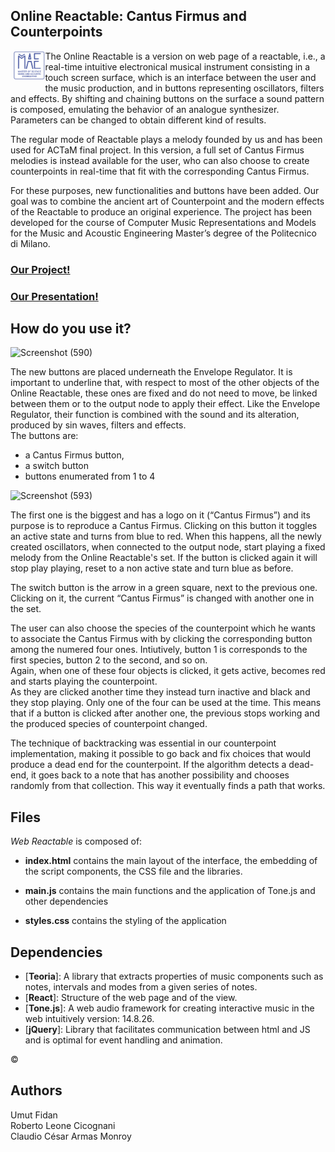 ## Online Reactable: Cantus Firmus and Counterpoints
<img align="left" src="readMeImages/MAE logo.png"  width="10%" style="margin-left:5px; margin-bottom:10px">
The Online Reactable is a version on web page of a reactable, i.e., a real-time intuitive electronical musical instrument consisting in a touch screen surface, which is an interface between the user and the music production, and in buttons representing oscillators, filters and effects. By shifting and chaining buttons on the surface a sound pattern is composed, emulating the behavior of an analogue synthesizer. Parameters can be changed to obtain different kind of results.<br>

The regular mode of Reactable plays a melody founded by us and has been used for ACTaM final project. In this version, a full set of Cantus Firmus melodies is instead available for the user, who can also choose to create counterpoints in real-time that fit with the corresponding Cantus Firmus.<br>

For these purposes, new functionalities and buttons have been added. Our goal was to combine the ancient art of Counterpoint and the modern effects of the Reactable to produce an original experience. The project has been developed for the course of Computer Music Representations and Models for the Music and Acoustic Engineering Master’s degree of the Politecnico di Milano. 

### [Our Project!](https://codepen.io/umutus/full/PomQKbY "s")
### [Our Presentation!](https://docs.google.com/presentation/d/1MoYUUQgi9hw5hNLMDHu8yOKbb-zAymc9tvgKWwkR_yY/edit#slide=id.p1 "s")


## How do you use it? 
![Screenshot (590)](https://user-images.githubusercontent.com/82660558/127182736-fc64d30c-8ff9-4313-b5a0-70e92a292118.png)

The new buttons are placed underneath the Envelope Regulator. It is important to underline that, with respect to most of the other objects of the Online Reactable, these ones are fixed and do not need to move, be linked between them or to the output node to apply their effect. Like the Envelope Regulator, their function is combined with the sound and its alteration, produced by sin waves, filters and effects.<br>The buttons are: 
- a Cantus Firmus button, 
- a switch button
- buttons enumerated from 1 to 4

![Screenshot (593)](https://user-images.githubusercontent.com/82660558/127183126-6eb072e9-84c1-4e9d-91cc-8226d4739923.png)


The first one is the biggest and has a logo on it (“Cantus Firmus”) and its purpose is to reproduce a Cantus Firmus. Clicking on this button it toggles an active state and turns from blue to red. When this happens, all the newly created oscillators, when connected to the output node, start playing a fixed melody from the Online Reactable's set. If the button is clicked again it will stop play playing, reset to a non active state and turn blue as before.<br>

The switch button is the arrow in a green square, next to the previous one. Clicking on it, the current “Cantus Firmus” is changed with another one in the set.<br>

The user can also choose the species of the counterpoint which he wants to associate the Cantus Firmus with by clicking the corresponding button among the numered four ones. Intiutively, button 1 is corresponds to the first species, button 2 to the second, and so on.<br> 
Again, when one of these four objects is clicked, it gets active, becomes red and starts playing the counterpoint.<br> As they are clicked another time they instead turn inactive and black and they stop playing. Only one of the four can be used at the time. This means that if a button is clicked after another one, the previous stops working and the produced species of counterpoint changed.<br>

The technique of backtracking was essential in our counterpoint implementation, making it possible to go back and fix choices that would produce a dead end for the counterpoint. If the algorithm detects a dead-end, it goes back to a note that has another possibility and chooses randomly from that collection. This way it eventually finds a path that works.<br> 

## Files
_Web Reactable_ is composed of:

- **index.html**
contains the main layout of the interface, the embedding of the script components, the CSS file and the libraries.
- **main.js**
contains the main functions and the application of Tone.js and other dependencies

- **styles.css**
contains the styling of the application


## Dependencies

- [**Teoria**]: A library that extracts properties of music components such as notes, intervals and modes from a given series of notes.
- [**React**]: Structure of the web page and of the view.
- [**Tone.js**]: A web audio framework for creating interactive music in the web intuitively version: 14.8.26.
- [**jQuery**]: Library that facilitates communication between html and JS and is optimal for event handling and animation.

©

## Authors
Umut Fidan<br>
Roberto Leone Cicognani<br>
Claudio César Armas Monroy<br>
